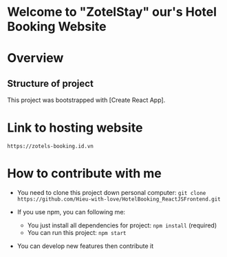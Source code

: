 # Welcome to "ZotelStay" our's Hotel Booking Website

# Overview

## Structure of project

This project was bootstrapped with [Create React App].



# Link to hosting website
`https://zotels-booking.id.vn`

# How to contribute with me

- You need to clone this project down personal computer: `git clone https://github.com/Hieu-with-love/HotelBooking_ReactJSFrontend.git`

- If you use npm, you can following me:
    - You just install all dependencies for project: `npm install` (required)
    - You can run this project: `npm start`

- You can develop new features then contribute it